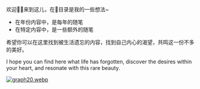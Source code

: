 欢迎👏🏻来到这儿，在🫲目录是我的一些想法~

- 在年份内容中，是每年的随笔
- 在特定内容中，是一些额外的随笔

希望你可以在这里找到被生活遗忘的内容，找到自己内心的渴望，共鸣这一份不多的美好。

I hope you can find here what life has forgotten, discover the desires within your heart, and resonate with this rare beauty.

[![graph20.webp](https://img01.anheyu.com/useruploads/110/2023/04/01/642798608341d.webp)](https://img01.anheyu.com/useruploads/110/2023/04/01/642798608341d.webp)